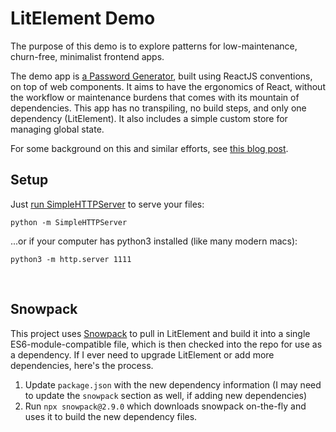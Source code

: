 # LitElement Demo

The purpose of this demo is to explore patterns for low-maintenance, churn-free, minimalist frontend apps.

The demo app is [a Password Generator](https://bryanbraun.com/lit-element-demo/), built using ReactJS conventions, on top of web components. It aims to have the ergonomics of React, without the workflow or maintenance burdens that comes with its mountain of dependencies. This app has no transpiling, no build steps, and only one dependency (LitElement). It also includes a simple custom store for managing global state.

For some background on this and similar efforts, see [this blog post](https://www.bryanbraun.com/2019/09/11/web-dev-nirvana-and-why-I-needed-to-let-go-of-reactjs-to-reach-it/).

## Setup

Just [run SimpleHTTPServer](https://2ality.com/2014/06/simple-http-server.html) to serve your files:

```
python -m SimpleHTTPServer
```

...or if your computer has python3 installed (like many modern macs):

```
python3 -m http.server 1111
```
 
## Snowpack

This project uses [Snowpack](https://snowpack.dev) to pull in LitElement and build it into a single ES6-module-compatible file, which is then checked into the repo for use as a dependency. If I ever need to upgrade LitElement or add more dependencies, here's the process.

1. Update `package.json` with the new dependency information (I may need to update the `snowpack` section as well, if adding new dependencies)
2. Run `npx snowpack@2.9.0` which downloads snowpack on-the-fly and uses it to build the new dependency files.

